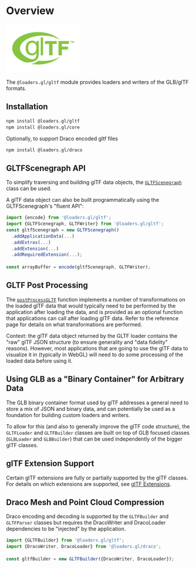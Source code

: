 # Overview

![logo](./images/gltf-small.png)

The `@loaders.gl/gltf` module provides loaders and writers of the GLB/glTF formats.

## Installation

```bash
npm install @loaders.gl/gltf
npm install @loaders.gl/core
```

Optionally, to support Draco encoded gltf files

```bash
npm install @loaders.gl/draco
```

## GLTFScenegraph API

To simplify traversing and building glTF data objects, the [`GLTFScenegraph`](/docs/modules/gltf/api-reference/gltf-scenegraph) class can be used.

A glTF data object can also be built programmatically using the GLTFScenegraph's "fluent API":

```typescript
import {encode} from '@loaders.gl/gltf';
import {GLTFScenegraph, GLTFWriter} from '@loaders.gl/gltf';
const gltfScenegraph = new GLTFScenegraph()
  .addApplicationData(...)
  .addExtras(...)
  .addExtension(...)
  .addRequiredExtension(...);

const arrayBuffer = encode(gltfScenegraph, GLTFWriter);
```

## GLTF Post Processing

The [`postProcessGLTF`](/docs/modules/gltf/api-reference/post-process-gltf) function implements a number of transformations on the loaded glTF data that would typically need to be performed by the application after loading the data, and is provided as an optional function that applications can call after loading glTF data. Refer to the reference page for details on what transformations are performed.

Context: the glTF data object returned by the GLTF loader contains the "raw" glTF JSON structure (to ensure generality and "data fidelity" reasons). However, most applications that are going to use the glTF data to visualize it in (typically in WebGL) will need to do some processing of the loaded data before using it.

## Using GLB as a "Binary Container" for Arbitrary Data

The GLB binary container format used by glTF addresses a general need to store a mix of JSON and binary data, and can potentially be used as a foundation for building custom loaders and writers.

To allow for this (and also to generally improve the glTF code structure), the `GLTFLoader` and `GLTFBuilder` classes are built on top of GLB focused classes (`GLBLoader` and `GLBBuilder`) that can be used independently of the bigger glTF classes.

## glTF Extension Support

Certain glTF extensions are fully or partially supported by the glTF classes. For details on which extensions are supported, see [glTF Extensions](/docs/modules/gltf/formats/gltf#gltf-extensions).

## Draco Mesh and Point Cloud Compression

Draco encoding and decoding is supported by the `GLTFBuilder` and `GLTFParser` classes but requires the DracoWriter and DracoLoader dependencies to be "injected" by the application.

```typescript
import {GLTFBuilder} from '@loaders.gl/gltf';
import {DracoWriter, DracoLoader} from '@loaders.gl/draco';

const gltfBuilder = new GLTFBuilder({DracoWriter, DracoLoader});
```
